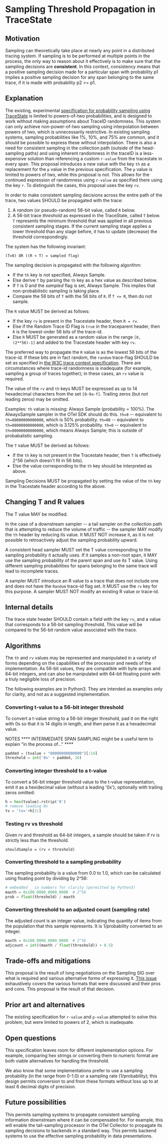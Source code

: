 # Sampling Threshold Propagation in TraceState

## Motivation

Sampling can theoretically take place at nearly any point in a distributed tracing system. If sampling is to be performed at multiple points in the process, the only way to reason about it effectively is to make sure that the sampling decisions are **consistent**.
In this context, consistency means that a positive sampling decision made for a particular span with probability p1 implies a positive sampling decision for any span belonging to the same trace, if it is made with probability p2 >= p1.

## Explanation

The existing, experimental [specification for probability sampling using TraceState](https://github.com/open-telemetry/opentelemetry-specification/blob/main/specification/trace/tracestate-probability-sampling.md) is limited to powers-of-two probabilities, and is designed to work without making assumptions about TraceID randomness.
This system can only achieve non-power-of-two sampling using interpolation between powers of two, which is unnecessarily restrictive.
In existing sampling systems, sampling probabilities like 1%, 10%, and 75% are common, and it should be possible to express these without interpolation.
There is also a need for consistent sampling in the collection path (outside of the head-sampling paths) and using inherent randomness in the traceID is a less-expensive solution than referencing a custom `r-value` from the tracestate in every span.
This proposal introduces a new value with the key `th` as a replacement for the `p` value in the previous specification.
The `p` value is limited to powers of two, while this proposal is not.
This allows for the continued expression of randomness using `r-value` as specified there using the key `r`.
To distinguish the cases, this proposal uses the key `rv`.

In order to make consistent sampling decisions across the entire path of the trace, two values SHOULD be propagated with the trace:

1. A _random_ (or pseudo-random) 56-bit value, called `R` below.
2. A 56-bit trace _threshold_ as expressed in the TraceState, called `T` below. `T` represents the minimum threshold that was applied in all previous consistent sampling stages. If the current sampling stage applies a lower threshold than any stage before, it has to update (decrease) the threshold correspondingly.

The system has the following invariant:

`(T=0) OR ((R < T) = sampled flag)`

The sampling decision is propagated with the following algorithm:

* If the `th` key is not specified, Always Sample.
* Else derive `T` by parsing the `th` key as a hex value as described below.
* If `T` is 0 and the _sampled_ flag is set, Always Sample. This implies that non-probabilistic sampling is taking place.
* Compare the 56 bits of `T` with the 56 bits of `R`. If `T <= R`, then do not sample.

The `R` value MUST be derived as follows:

* If the key `rv` is present in the Tracestate header, then `R = rv`.
* Else if the Random Trace ID Flag is `true` in the traceparent header, then `R` is the lowest-order 56 bits of the trace-id.
* Else `R` MUST be generated as a random value in the range `[0, (2**56)-1]` and added to the Tracestate header with key `rv`.

The preferred way to propagate the `R` value is as the lowest 56 bits of the trace-id.
If these bits are in fact random, the `random` trace-flag SHOULD be set as specified in [the W3C trace context specification](https://w3c.github.io/trace-context/#trace-id).
There are circumstances where trace-id randomness is inadequate (for example, sampling a group of traces together); in these cases, an `rv` value is required.

The value of the `rv` and `th` keys MUST be expressed as up to 14 hexadecimal characters from the set `[0-9a-f]`. Trailing zeros (but not leading zeros) may be omitted.

Examples:
`th` value is missing: Always Sample (probability = 100%). The AlwaysSample sampler in the OTel SDK should do this.
`th=8` -- equivalent to `th=80000000000000`, which is 50% probability.
`th=08` -- equivalent to `th=08000000000000`, which is 3.125% probability.
`th=0` -- equivalent to `th=00000000000000`, which means Always Sample; this is outside of probabalistic sampling.

The `T` value MUST be derived as follows:

* If the `th` key is not present in the Tracestate header, then `T` is effectively 2^56 (which doesn't fit in 56 bits).
* Else the value corresponding to the `th` key should be interpreted as above.

Sampling Decisions MUST be propagated by setting the value of the `th` key in the Tracestate header according to the above.

## Changing T and R values

The T value MAY be modified.

In the case of a downstream sampler -- a tail sampler on the collection path that is attempting to reduce the volume of traffic -- the sampler MAY modify the `th` header by reducing its value.
It MUST NOT increase it, as it is not possible to retroactively adjust the sampling probability upward.

A consistent head sampler MUST set the T value corresponding to the sampling probability it actually uses. If it samples a non-root span, it MAY use the sampling probability of the parent span and use its T value.
Using different sampling probabilities for spans belonging to the same trace will lead to incomplete traces.

A sampler MUST introduce an R value to a trace that does not include one and does not have the `Random` trace-id flag set. It MUST use the `rv` key for this purpose. A sampler MUST NOT modify an existing R value or trace-id.

## Internal details

The trace state header SHOULD contain a field with the key `rv`, and a value that corresponds to a 56-bit sampling threshold.
This value will be compared to the 56-bit random value associated with the trace.

## Algorithms

The `th` and `rv` values may be represented and manipulated in a variety of forms depending on the capabilities of the processor and needs of the implementation. As 56-bit values, they are compatible with byte arrays and 64-bit integers, and can also be manipulated with 64-bit floating point with a truly negligible loss of precision.

The following examples are in Python3. They are intended as examples only for clarity, and not as a suggested implementation.

### Converting t-value to a 56-bit integer threshold

To convert a t-value string to a 56-bit integer threshold, pad it on the right with 0s so that it is 14 digits in length, and then parse it as a hexadecimal value.

NOTES
**** INTERMEDIATE SPAN SAMPLING might be a useful term to explain "in the process of..." ****


```py
padded = (tvalue + "00000000000000")[:14]
threshold = int('0x' + padded, 16)
```

### Converting integer threshold to a t-value

To convert a 56-bit integer threshold value to the t-value representation, emit it as a hexidecimal value (without a leading '0x'), optionally with trailing zeros omitted:

```py
h = hex(tvalue).rstrip('0')
# remove leading 0x
tv = 'tv='+h[2:]
```

### Testing rv vs threshold

Given rv and threshold as 64-bit integers, a sample should be taken if rv is strictly less than the threshold.

```
shouldSample = (rv < threshold)
```

### Converting threshold to a sampling probability

The sampling probability is a value from 0.0 to 1.0, which can be calculated using floating point by dividing by 2^56:

```py
# embedded _ in numbers for clarity (permitted by Python3)
maxth = 0x100_0000_0000_0000  # 2^56
prob = float(threshold) / maxth
```

### Converting threshold to an adjusted count (sampling rate)

The adjusted count is an integer value, indicating the quantity of items from the population that this sample represents. It is 1/probability converted to an integer.

```py
maxth = 0x100_0000_0000_0000  # 2^56
adjcount = int((maxth / float(threshold)) + 0.5)
```

## Trade-offs and mitigations

This proposal is the result of long negotiations on the Sampling SIG over what is required and various alternative forms of expressing it. [This issue](https://github.com/open-telemetry/opentelemetry-specification/issues/3602) exhaustively covers the various formats that were discussed and their pros and cons. This proposal is the result of that decision.

## Prior art and alternatives

The existing specification for `r-value` and `p-value` attempted to solve this problem, but were limited to powers of 2, which is inadequate.

## Open questions

This specification leaves room for different implementation options. For example, comparing hex strings or converting them to numeric format are both viable alternatives for handling the threshold.

We also know that some implementations prefer to use a sampling probability (in the range from 0-1.0) or a sampling rate (1/probability); this design permits conversion to and from these formats without loss up to at least 6 decimal digits of precision.

## Future possibilities

This permits sampling systems to propagate consistent sampling information downstream where it can be compensated for.
For example, this will enable the tail-sampling processor in the OTel Collector to propagate its sampling decisions to backends in a standard way.
This permits backend systems to use the effective sampling probability in data presentations.
